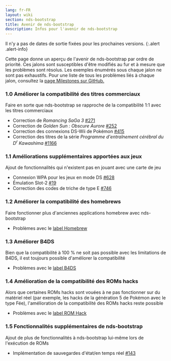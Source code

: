 ```yaml
---
lang: fr-FR
layout: wiki
section: nds-bootstrap
title: Avenir de nds-bootstrap
description: Infos pour l'avenir de nds-bootstrap
---
```


Il n'y a pas de dates de sortie fixées pour les prochaines versions.
{:.alert .alert-info}

Cette page donne un aperçu de l'avenir de nds-bootstrap par ordre de priorité. Ces jalons sont susceptibles d'être modifiés au fur et à mesure que les problèmes sont résolus. Les exemples énumérés sous chaque jalon ne sont pas exhaustifs. Pour une liste de tous les problèmes liés à chaque jalon, consultez la [page Milestones sur GitHub.](https://github.com/DS-Homebrew/nds-bootstrap/milestones)

### 1.0 Améliorer la compatibilité des titres commerciaux
Faire en sorte que nds-bootstrap se rapproche de la compatibilité 1:1 avec les titres commerciaux
- Correction de *Romancing SaGa 3* [#271](https://github.com/DS-Homebrew/nds-bootstrap/issues/271)
- Correction de *Golden Sun : Obscure Aurore* [#252](https://github.com/DS-Homebrew/nds-bootstrap/issues/252)
- Correction des connexions DS-Wii de Pokémon [#415](https://github.com/DS-Homebrew/nds-bootstrap/issues/415)
- Correction des titres de la série *Programme d'entraînement cérébral du D<sup>r</sup> Kawashima* [#1166](https://github.com/DS-Homebrew/nds-bootstrap/issues/1166)

### 1.1 Améliorations supplémentaires apportées aux jeux
Ajout de fonctionnalités qui n'existent pas en jouant avec une carte de jeu
- Connexion WPA pour les jeux en mode DS [#628](https://github.com/DS-Homebrew/nds-bootstrap/issues/628)
- Émulation Slot-2 [#19](https://github.com/DS-Homebrew/nds-bootstrap/issues/19)
- Correction des codes de triche de type E [#746](https://github.com/DS-Homebrew/nds-bootstrap/issues/746)

### 1.2 Améliorer la compatibilité des homebrews
Faire fonctionner plus d'anciennes applications homebrew avec nds-bootstrap
- Problèmes avec le [label Homebrew](https://github.com/DS-Homebrew/nds-bootstrap/labels/Homebrew)

### 1.3 Améliorer B4DS
Bien que la compatibilité à 100 % ne soit pas possible avec les limitations de B4DS, il est toujours possible d'améliorer la compatibilité
- Problèmes avec le [label B4DS](https://github.com/DS-Homebrew/nds-bootstrap/labels/B4DS)

### 1.4 Amélioration de la compatibilité des ROMs hacks
Alors que certaines ROMs hacks sont vouées à ne pas fonctionner sur du matériel réel (par exemple, les hacks de la génération 5 de Pokémon avec le type Fée), l'amélioration de la compatibilité des ROMs hacks reste possible
- Problèmes avec le [label ROM Hack](https://github.com/DS-Homebrew/nds-bootstrap/issues?q=is%3Aopen+is%3Aissue+label%3A%22ROM+Hack%22)

### 1.5 Fonctionnalités supplémentaires de nds-bootstrap
Ajout de plus de fonctionnalités à nds-bootstrap lui-même lors de l'exécution de ROMs
- Implémentation de sauvegardes d'état/en temps réel [#143](https://github.com/DS-Homebrew/nds-bootstrap/issues/143)
